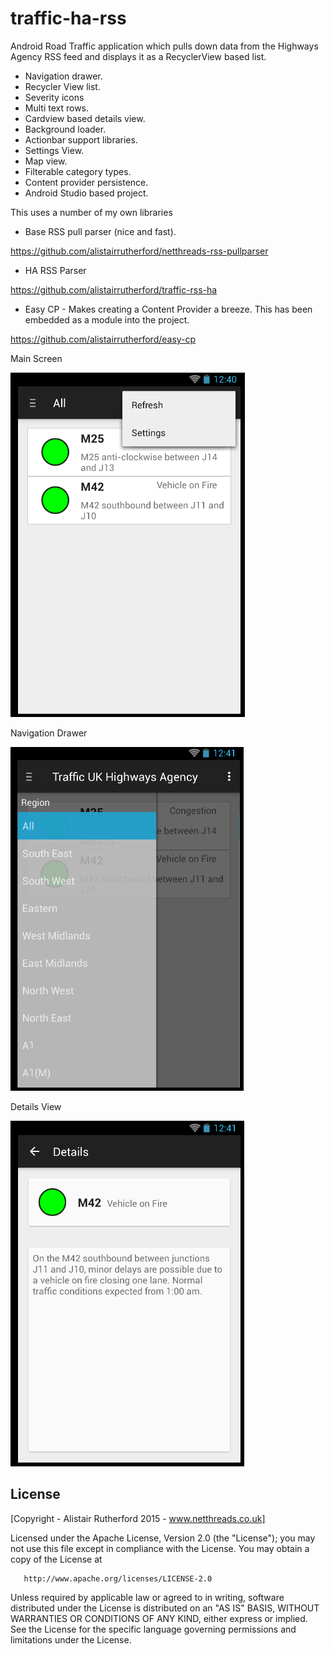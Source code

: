 # traffic-ha-rss
Android Road Traffic application which pulls down data from the Highways Agency  RSS feed and displays it as a RecyclerView based list.

- Navigation drawer.
- Recycler View list.
- Severity icons
- Multi text rows.
- Cardview based details view.
- Background loader.
- Actionbar support libraries.
- Settings View.
- Map view.
- Filterable category types.
- Content provider persistence.
- Android Studio based project.

This uses a number of my own libraries

- Base RSS pull parser (nice and fast).

https://github.com/alistairrutherford/netthreads-rss-pullparser

- HA RSS Parser

https://github.com/alistairrutherford/traffic-rss-ha

- Easy CP - Makes creating a Content Provider a breeze. This has been embedded as a module into the project.

https://github.com/alistairrutherford/easy-cp

Main Screen

![Demo](https://github.com/alistairrutherford/images/raw/master/traffic-ha-rss-1.png) 

Navigation Drawer 

![Demo](https://github.com/alistairrutherford/images/raw/master/traffic-ha-rss-2.png) 

Details View

![Demo](https://github.com/alistairrutherford/images/raw/master/traffic-ha-rss-3.png) 



License
--------
[Copyright - Alistair Rutherford 2015 - www.netthreads.co.uk]

Licensed under the Apache License, Version 2.0 (the "License");
   you may not use this file except in compliance with the License.
   You may obtain a copy of the License at

       http://www.apache.org/licenses/LICENSE-2.0

   Unless required by applicable law or agreed to in writing, software
   distributed under the License is distributed on an "AS IS" BASIS,
   WITHOUT WARRANTIES OR CONDITIONS OF ANY KIND, either express or implied.
   See the License for the specific language governing permissions and
   limitations under the License.
